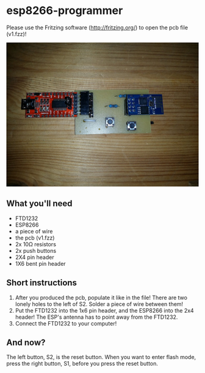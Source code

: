# esp8266-programmer
Please use the Fritzing software (http://fritzing.org/) to open the pcb file (v1.fzz)!

![it should look this way](esp8266-programmer.jpg)

## What you'll need
* FTD1232
* ESP8266
* a piece of wire
* the pcb (v1.fzz)
* 2x 10Ω resistors
* 2x push buttons
* 2X4 pin header
* 1X6 bent pin header

## Short instructions
1. After you produced the pcb, populate it like in the file! There are two lonely holes to the left of S2. Solder a piece of wire between them!
2. Put the FTD1232 into the 1x6 pin header, and the ESP8266 into the 2x4 header! The ESP's antenna has to point away from the FTD1232. 
3. Connect the FTD1232 to your computer!

## And now?
The left button, S2, is the reset button. When you want to enter flash mode, press the right button, S1, before you press the reset button.
